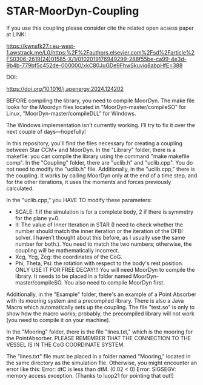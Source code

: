 # STAR-MoorDyn-Coupling
If you use this coupling please consider cite the related open acsess paper at 
LINK:

https://kwnsfk27.r.eu-west-1.awstrack.me/L0/https:%2F%2Fauthors.elsevier.com%2Fsd%2Farticle%2FS0306-2619(24)01585-X/1/0102019176949299-288f55be-ca99-4e3d-9b4b-779bf5c452de-000000/xkC80JuGDe9FhwSkuviq8abpHfE=388 

DOI:

https://doi.org/10.1016/j.apenergy.2024.124202

BEFORE compiling the library, you need to compile MoorDyn. The make file looks for the Moordyn files located in "MoorDyn-master/compileSO" for Linux, "MoorDyn-master/compileDLL" for Windows.

The Windows implementation isn’t currently working. I’ll try to fix it over the next couple of days—hopefully!

In this repository, you'll find the files necessary for creating a coupling between Star CCM+ and MoorDyn. In the "Library" folder, there is a makefile: you can compile the library using the command "make makefile comp". In the "Coupling" folder, there are "uclib.h" and "uclib.cpp". You do not need to modify the "uclib.h" file. Additionally, in the "uclib.cpp," there is the coupling. It works by calling MoorDyn only at the end of a time step, and for the other iterations, it uses the moments and forces previously calculated. 

In the "uclib.cpp," you HAVE TO modify these parameters: 

- SCALE: 1 if the simulation is for a complete body, 2 if there is symmetry for the plane y=0. 
- II: The value of Inner Iteration in STAR (I need to check whether the number should match the inner iteration or the iteration of the DFBI solver. I haven’t thought about this before, as I usually use the same number for both.). You need to match the two numbers; otherwise, the coupling will be mathematically incorrect. 
- Xcg, Ycg, Zcg: the coordinates of the CoG. 
- Phi, Theta, Psi: the rotation with respect to the body's rest position. ONLY USE IT FOR FREE DECAY!!! You will need MoorDyn to compile the library. It needs to be placed in a folder named MoorDyn-master/compileSO. You also need to compile MoorDyn first.

Additionally, in the "Example" folder, there's an example of a Point Absorber with its mooring system and a precompiled library. There is also a Java Macro which automatically sets up the coupling. The file "test.so" is only to show how the macro works; probably, the precompiled library will not work (you need to compile it on your machine).

In the "Mooring" folder, there is the file "lines.txt," which is the mooring for the PointAbsorber. PLEASE REMEMBER THAT THE CONNECTION TO THE VESSEL IS IN THE CoG COORDINATE SYSTEM.

The "lines.txt" file must be placed in a folder named "Mooring," located in the same directory as the simulation file. Otherwise, you might encounter an error like this: Error: dtC is less than dtM. (0.02 < 0) Error: SIGSEGV: memory access exception. (Thanks to luop21 for pointing that out!)



